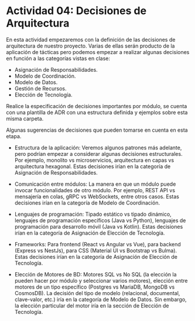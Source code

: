 # Actividad 04: Decisiones de Arquitectura

En esta actividad empezaremos con la definición de las decisiones de arquitectura de nuestro proyecto. Varias de ellas serán producto de la aplicación de tácticas pero podemos empezar a realizar algunas decisiones en función a las categorías vistas en clase:

- Asignación de Responsabilidades.
- Modelo de Coordinación.
- Modelo de Datos.
- Gestión de Recursos.
- Elección de Tecnología.

Realice la especificación de decisiones importantes por módulo, se cuenta con una plantilla de ADR con una estructura definida y ejemplos sobre esta misma carpeta.

Algunas sugerencias de decisiones que pueden tomarse en cuenta en esta etapa.

- Estructura de la aplicación: Veremos algunos patrones más adelante, pero podrían empezar a considerar algunas decisiones estructurales. Por ejemplo, monolito vs microservicios, arquitectura en capas vs arquitectura hexagonal. Estas decisiones irían en la categoría de Asignación de Responsabilidades.

- Comunicación entre módulos: La manera en que un módulo puede invocar funcionalidades de otro módulo. Por ejemplo, REST API vs mensajería en colas, gRPC vs WebSockets, entre otros casos. Estas decisiones irían en la categoría de Modelo de Coordinación.

- Lenguajes de programación: Tipado estático vs tipado dinámico, lenguajes de programación específicos (Java vs Python), lenguajes de programación para desarrollo móvil (Java vs Kotlin). Estas decisiones irían en la categoría de Asignación de Elección de Tecnología.

- Frameworks: Para frontend (React vs Angular vs Vue), para backend (Express vs NestJs), para CSS (Material UI vs Bootstrap vs Bulma). Estas decisiones irían en la categoría de Asignación de Elección de Tecnología.

- Elección de Motores de BD: Motores SQL vs No SQL (la elección la pueden hacer por módulo y seleccionar varios motores), elección entre motores de un tipo específico (Postgres vs MariaDB, MongoDB vs CosmosDB). La decisión del tipo de modelo (relacional, documental, clave-valor, etc.) iría en la categoría de Modelo de Datos. Sin embargo, la elección particular del motor iría en la sección de Elección de Tecnología.